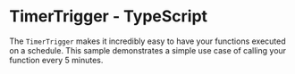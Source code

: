 # TimerTrigger - TypeScript

The `TimerTrigger` makes it incredibly easy to have your functions executed on a schedule. This sample demonstrates a simple use case of calling your function every 5 minutes.
